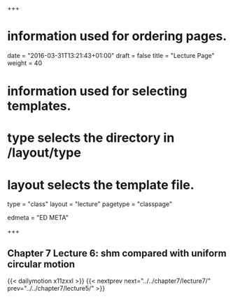 +++
# information used for ordering pages.
date = "2016-03-31T13:21:43+01:00"
draft = false
title = "Lecture Page"
weight = 40

# information used for selecting templates.
# type selects the directory in /layout/type
# layout selects the template file.

type   = "class"
layout = "lecture"
pagetype = "classpage"





edmeta = "ED META"

+++
## Chapter 7 Lecture 6: shm compared with uniform circular motion
{{< dailymotion x11zxxl >}}
{{< nextprev next="../../chapter7/lecture7/"     prev="../../chapter7/lecture5/"  >}}

